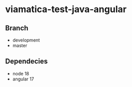 # viamatica-test-java-angular

## Branch
- development
- master

## Dependecies
- node 18
- angular 17
